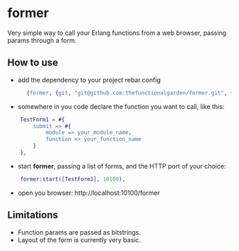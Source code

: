 former
=====

Very simple way to call your Erlang functions from a web browser, passing params through a form.

How to use
-----
- add the dependency to your project rebar.config
```erlang
      {former, {git, "git@github.com:thefunctionalgarden/former.git", {branch, "main"}}}
```

- somewhere in you code declare the function you want to call, like this:
```erlang
    TestForm1 = #{
        submit => #{
            module => your_module_name, 
            function => your_function_name
        }
    },
```

- start **former**, passing a list of forms, and the HTTP port of your choice:
```erlang
    former:start([TestForm1], 10100),
```

- open you browser: http://localhost:10100/former


Limitations
-----
- Function params are passed as bitstrings.
- Layout of the form is currently very basic.

